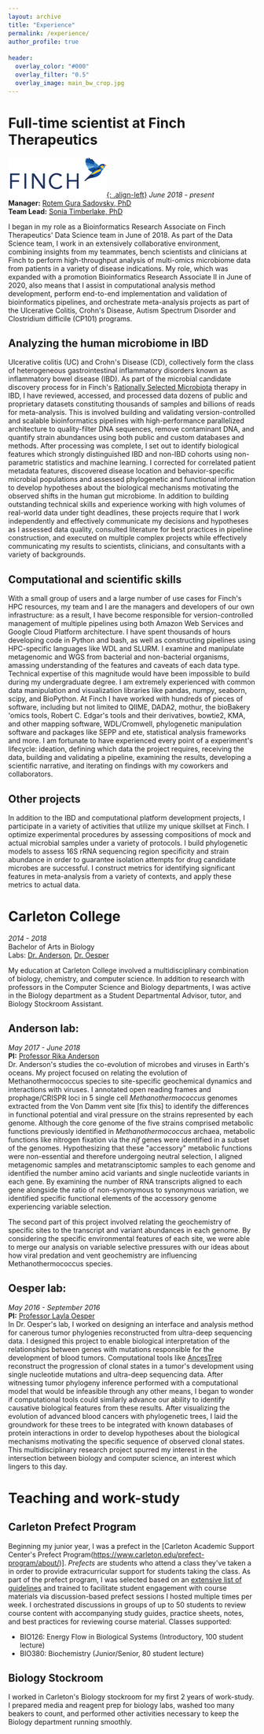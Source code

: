 ```yaml
---
layout: archive
title: "Experience"
permalink: /experience/
author_profile: true

header:
  overlay_color: "#000"
  overlay_filter: "0.5"
  overlay_image: main_bw_crop.jpg
---
```


# Full-time scientist at Finch Therapeutics
[![Finch](/images/Finch_Short_Logo.png){: .align-left}](https://finchtherapeutics.com/)
_June 2018 - present_  
**Manager:** [Rotem Gura Sadovsky, PhD](https://www.researchgate.net/scientific-contributions/2124564283-Rotem-Gura-Sadovsky)  
**Team Lead:** [Sonia Timberlake, PhD](https://scholar.google.com/citations?user=5vwBXQEAAAAJ&hl=en)
   
I began in my role as a Bioinformatics Research Associate on Finch Therapeutics' Data Science team in June of 2018. As part of the Data Science team, I work in an extensively collaborative environment, combining insights from my teammates, bench scientists and clinicians at Finch to perform high-throughput analysis of multi-omics microbiome data from patients in a variety of disease indications. My role, which was expanded with a promotion Bioinformatics Research Associate II in June of 2020, also means that I assist in computational analysis method development, perform end-to-end implementation and validation of bioinformatics pipelines, and orchestrate meta-analysis projects as part of the Ulcerative Colitis, Crohn's Disease, Autism Spectrum Disorder and Clostridium difficile (CP101) programs.

## Analyzing the human microbiome in IBD
Ulcerative colitis (UC) and Crohn's Disease (CD), collectively form the class of heterogeneous gastrointestinal inflammatory disorders known as inflammatory bowel disease (IBD). As part of the microbial candidate discovery process for in Finch's [Rationally Selected Microbiota](https://finchtherapeutics.com/platform) therapy in IBD, I have reviewed, accessed, and processed data dozens of public and proprietary datasets constituting thousands of samples and billions of reads for meta-analysis. This is involved building and validating version-controlled and scalable bioinformatics pipelines with high-performance parallelized architecture to quality-filter DNA sequences, remove contaminant DNA, and quantify strain abundances using both public and custom databases and methods. After processing was complete, I set out to identify biological features which strongly distinguished IBD and non-IBD cohorts using non-parametric statistics and machine learning. I corrected for correlated patient metadata features, discovered disease location and behavior-specific microbial populations and assessed phylogenetic and functional information to develop hypotheses about the biological mechanisms motivating the observed shifts in the human gut microbiome. In addition to building outstanding technical skills and experience working with high volumes of real-world data under tight deadlines, these projects require that I work independently and effectively communicate my decisions and hypotheses as I assessed data quality, consulted literature for best practices in pipeline construction, and executed on multiple complex projects while effectively communicating my results to scientists, clinicians, and consultants with a variety of backgrounds.

## Computational and scientific skills
With a small group of users and a large number of use cases for Finch's HPC resources, my team and I are the managers and developers of our own infrastructure: as a result, I have become responsible for version-controlled management of multiple pipelines using both Amazon Web Services and Google Cloud Platform architecture. I have spent thousands of hours developing code in Python and bash, as well as constructing pipelines using HPC-specific languages like WDL and SLURM. I examine and manipulate metagenomic and WGS from bacterial and non-bacterial organisms, amassing understanding of the features and caveats of each data type. Technical expertise of this magnitude would have been impossible to build during my undergraduate degree. I am extremely experienced with common data manipulation and visualization libraries like pandas, numpy, seaborn, scipy, and BioPython. At Finch I have worked with hundreds of pieces of software, including but not limited to QIIME, DADA2, mothur, the bioBakery 'omics tools, Robert C. Edgar's tools and their derivatives, bowtie2, KMA, and other mapping software, WDL/Cromwell, phylogenetic manipulation software and packages like SEPP and ete, statistical analysis frameworks and more. I am fortunate to have experienced every point of a experiment's lifecycle: ideation, defining which data the project requires, receiving the data, building and validating a pipeline, examining the results, developing a scientific narrative, and iterating on findings with my coworkers and collaborators.

## Other projects
In addition to the IBD and computational platform development projects, I participate in a variety of activities that utilize my unique skillset at Finch. I optimize experimental procedures by assessing compositions of mock and actual microbial samples under a variety of protocols. I build phylogenetic models to assess 16S rRNA sequencing region specificity and strain abundance in order to guarantee isolation attempts for drug candidate microbes are successful. I construct metrics for identifying significant features in meta-analysis from a variety of contexts, and apply these metrics to actual data.
  


# Carleton College
_2014 - 2018_  
Bachelor of Arts in Biology  
Labs: [Dr. Anderson](https://apps.carleton.edu/people/randerson/), [Dr. Oesper](http://www.cs.carleton.edu/faculty/loesper/)  

My education at Carleton College involved a multidisciplinary combination of biology, chemistry, and computer science. In addition to research with professors in the Computer Science and Biology departments, I was active in the Biology department as a Student Departmental Advisor, tutor, and Biology Stockroom Assistant.
## Anderson lab: 
_May 2017 - June 2018_  
**PI:** [Professor Rika Anderson](https://apps.carleton.edu/people/randerson/)  
Dr. Anderson's studies the co-evolution of microbes and viruses in Earth's oceans. My project focused on relating the evolution of Methanothermococcus species to site-specific geochemical dynamics and interactions with viruses. I annotated open reading frames and prophage/CRISPR loci in 5 single cell _Methanothermococcus_ genomes extracted from the Von Damm vent site [fix this] to identify the differences in functional potential and viral pressure on the strains represented by each genome. Although the core genome of the five strains comprised metabolic functions previously identified in _Methanothermococcus_ archaea, metabolic functions like nitrogen fixation via the _nif_ genes were identified in a subset of the genomes. Hypothesizing that these "accessory" metabolic functions were non-essential and therefore undergoing neutral selection, I aligned metagenomic samples and metatransciptomic samples to each genome and identified the number amino acid variants and single nucleotide variants in each gene. By examining the number of RNA transcripts aligned to each gene alongside the ratio of non-synonymous to synonymous variation, we identified specific functional elements of the accessory genome experiencing variable selection.  
  
The second part of this project involved relating the geochemistry of specific sites to the transcript and variant abundances in each genome. By considering the specific environmental features of each site, we were able to merge our analysis on variable selective pressures with our ideas about how viral predation and vent geochemistry are influencing Methanothermococcus species.

## Oesper lab:
_May 2016 - September 2016_  
**PI:** [Professor Layla Oesper](http://www.cs.carleton.edu/faculty/loesper/)  
In Dr. Oesper's lab, I worked on designing an interface and analysis method for canerous tumor phylogenies reconstructed from ultra-deep sequencing data. I designed this project to enable biological interpretation of the relationships between genes with mutations responsible for the development of blood tumors. Computational tools like [AncesTree](https://doi.org/10.1093/bioinformatics/btv261) reconstruct the progression of clonal states in a tumor's development using single nucleotide mutations and ultra-deep sequencing data. After witnessing tumor phylogeny inference performed with a computational model that would be infeasible through any other means, I began to wonder if computational tools could similarly advance our ability to identify causative biological features from these results. After visualizing the evolution of advanced blood cancers  with phylogenetic trees, I laid the groundwork for these trees to be integrated with known databases of protein interactions in order to develop hypotheses about the biological mechanisms motivating the specific sequence of observed clonal states. This multidisciplinary research project spurred my interest in the intersection between biology and computer science, an interest which lingers to this day.

# Teaching and work-study
## Carleton Prefect Program
Beginning my junior year, I was a prefect in the [Carleton Academic Support Center's Prefect Program(https://www.carleton.edu/prefect-program/about/)]. _Prefects_ are students who attend a class they've taken a in order to provide extracurricular support for students taking the class. As part of the prefect program, I was selected based on an [extensive list of guidelines](https://www.carleton.edu/prefect-program/prefect-job-description/) and trained to facilitate student engagement with course materials via discussion-based prefect sessions I hosted multiple times per week. I orchestrated discussions in groups of up to 50 students to review course content with accompanying study guides, practice sheets, notes, and best practices for reviewing course material. Classes supported:
* BIO126: Energy Flow in Biological Systems (Introductory, 100 student lecture)
* BIO380: Biochemistry (Junior/Senior, 80 student lecture)

## Biology Stockroom
I worked in Carleton's Biology stockroom for my first 2 years of work-study. I prepared media and reagent prep for biology labs, washed too many beakers to count, and performed other activities necessary to keep the Biology department running smoothly.
